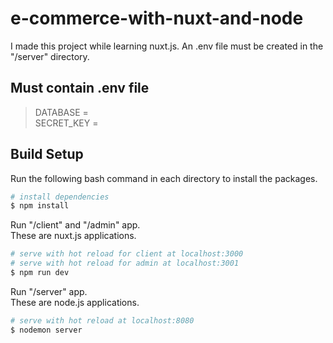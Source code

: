 # e-commerce-with-nuxt-and-node

I made this project while learning nuxt.js. An .env file must be created in the "/server" directory.<br>

## Must contain .env file

> DATABASE = <br>
> SECRET_KEY =

## Build Setup
<p>
Run the following bash command in each directory to install the packages.
<p>

```bash
# install dependencies
$ npm install
```

<p>
 Run "/client" and "/admin" app. <br>
 These are nuxt.js applications.
<p>

```bash
# serve with hot reload for client at localhost:3000
# serve with hot reload for admin at localhost:3001
$ npm run dev
```

<p>
 Run "/server" app. <br>
 These are node.js applications.
<p>

```bash
# serve with hot reload at localhost:8080
$ nodemon server
```